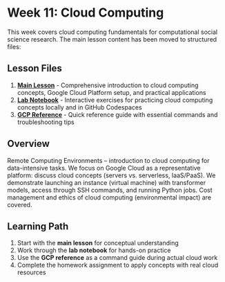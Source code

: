 # Week 11: Cloud Computing

This week covers cloud computing fundamentals for computational social science research. The main lesson content has been moved to structured files:

## Lesson Files

1. **[Main Lesson](1_cloud_computing_lesson.md)** - Comprehensive introduction to cloud computing concepts, Google Cloud Platform setup, and practical applications
2. **[Lab Notebook](2_cloud_computing_lab.ipynb)** - Interactive exercises for practicing cloud computing concepts locally and in GitHub Codespaces
3. **[GCP Reference](gcp_reference.md)** - Quick reference guide with essential commands and troubleshooting tips

## Overview

Remote Computing Environments – introduction to cloud computing for data-intensive tasks. We focus on Google Cloud as a representative platform: discuss cloud concepts (servers vs. serverless, IaaS/PaaS). We demonstrate launching an instance (virtual machine) with transformer models, access through SSH commands, and running Python jobs. Cost management and ethics of cloud computing (environmental impact) are covered.

## Learning Path

1. Start with the **main lesson** for conceptual understanding
2. Work through the **lab notebook** for hands-on practice
3. Use the **GCP reference** as a command guide during actual cloud work
4. Complete the homework assignment to apply concepts with real cloud resources
